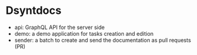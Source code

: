 # Dsyntdocs

* api: GraphQL API for the server side
* demo: a demo application for tasks creation and edition
* sender: a batch to create and send the documentation as pull requests (PR)
